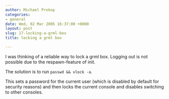 ```yaml
---
author: Michael Prokop
categories:
- general
date: Wed, 02 Mar 2005 16:37:00 +0000
layout: post
slug: 17-locking-a-grml-box
title: locking a grml box

---
```

I was thinking of a reliable way to lock a grml box. Logging out is not possible due to the respawn\-feature of init.

The solution is to run `passwd && vlock -a`.

This sets a password for the current user (which is disabled by default for security reasons) and then locks the current console and disables switching to other consoles.
